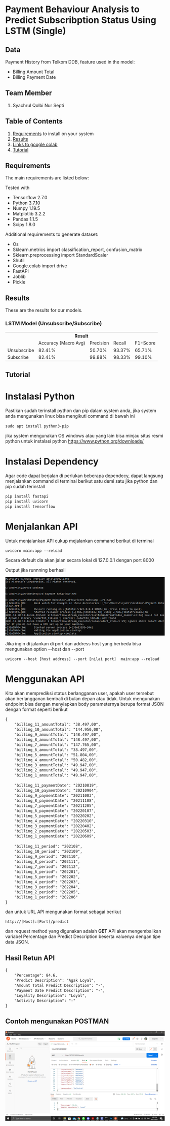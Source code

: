 # Payment Behaviour Analysis to Predict Subscribption Status Using LSTM (Single)

## Data
Payment History from Telkom DDB, feature used in the model:
* Billing Amount Total
* Billing Payment Date

## Team Member
1. Syachrul Qolbi Nur Septi

## Table of Contents
1. [Requirements](#requirements) to install on your system
2. [Results](#results)
3. [Links to google colab](https://colab.research.google.com/drive/17Ews_Ol0RjeU69ewKKElYorFSuWymRtb?usp=sharing)
4. [Tutorial](#tutorial)

## Requirements

The main requirements are listed below:

Tested with 
* Tensorflow 2.7.0
* Python 3.7.10
* Numpy 1.19.5
* Matplotlib 3.2.2
* Pandas 1.1.5
* Scipy 1.8.0

Additional requirements to generate dataset:

* Os
* Sklearn.metrics import classification_report, confusion_matrix
* Sklearn.preprocessing import StandardScaler
* Shutil
* Google.colab import drive
* FastAPI
* Joblib
* Pickle


## Results
These are the results for our models.

### LSTM Model (Unsubscribe/Subscribe)
<div class="tg-wrap"><table class="tg">
  <tr>
    <th class="tg-7btt" colspan="6">Result</th>
  </tr>
  <tr>
    <td class="tg-7btt"></td>
    <td class="tg-7btt">Accuracy (Macro Avg)</td>
    <td class="tg-7btt">Precision</td>
    <td class="tg-7btt">Recall</td>
    <td class="tg-7btt">F1-Score</td>
  </tr>
  <tr>
    <td class="tg-c3ow">Unsubscribe</td>
    <td class="tg-c3ow">82.41%</td>
    <td class="tg-c3ow">50.70%</td>
    <td class="tg-c3ow">93.37%</td>
    <td class="tg-c3ow">65.71%</td>
  </tr>
  <tr>
    <td class="tg-c3ow">Subscribe</td>
    <td class="tg-c3ow">82.41%</td>
    <td class="tg-c3ow">99.88%</td>
    <td class="tg-c3ow">98.33%</td>
    <td class="tg-c3ow">99.10%</td>
  </tr>
</table></div>

## Tutorial
# Instalasi Python

Pastikan sudah terinstall python dan pip dalam system anda, jika system anda mengunakan linux bisa mengikuti command di bawah ini

`
sudo apt install python3-pip
`

jika system mengunakan OS windows atau yang lain bisa minjau situs resmi python untuk instalasi python https://www.python.org/downloads/

# Instalasi Dependency 
Agar code dapat berjalan di perlukan beberapa dependecy, dapat langsung menjalankan command di terminal berikut satu demi satu jika python dan pip sudah terinstall

```
pip install fastapi
pip install uvicorn
pip install tensorflow
```

# Menjalankan API
Untuk menjalankan API cukup mejalankan command berikut di terminal
```
uvicorn main:app --reload
```
Secara default dia akan jalan secara lokal di 127.0.0.1 dengan port 8000 

Output jika runnning berhasil

![image](/Images/Output_Uvicorn.png) 

Jika ingin di jalankan di port dan address host yang berbeda bisa mengunakan option --host dan --port
```
uvicorn --host [host address] --port [nilai port]  main:app --reload 
```

# Menggunakan API
Kita akan memprediksi status berlangganan user, apakah user tersebut akan berlangganan kembali di bulan depan atau tidak. Untuk mengunakan endpoint bisa dengan menyiapkan body parameternya berupa format JSON dengan format seperti berikut

```
{
    "billing_11_amountTotal": "38.497,00",
    "billing_10_amountTotal": "144.950,00",
    "billing_9_amountTotal": "148.497,00",
    "billing_8_amountTotal": "148.497,00",
    "billing_7_amountTotal": "147.765,00",
    "billing_6_amountTotal": "38.497,00",
    "billing_5_amountTotal": "51.804,00",
    "billing_4_amountTotal": "50.482,00",
    "billing_3_amountTotal": "49.947,00",
    "billing_2_amountTotal": "49.947,00",
    "billing_1_amountTotal": "49.947,00",

    "billing_11_paymentDate": "20210819",
    "billing_10_paymentDate": "20210904",
    "billing_9_paymentDate": "20211003",
    "billing_8_paymentDate": "20211108",
    "billing_7_paymentDate": "20211205",
    "billing_6_paymentDate": "20220107",
    "billing_5_paymentDate": "20220202",
    "billing_4_paymentDate": "20220310",
    "billing_3_paymentDate": "20220402",
    "billing_2_paymentDate": "20220503",
    "billing_1_paymentDate": "20220609",

    "billing_11_period": "202108",
    "billing_10_period": "202109",
    "billing_9_period": "202110",
    "billing_8_period": "202111",
    "billing_7_period": "202112",
    "billing_6_period": "202201",
    "billing_5_period": "202202",
    "billing_4_period": "202203",
    "billing_3_period": "202204",
    "billing_2_period": "202205",
    "billing_1_period": "202206"
}
```
dan untuk URL API mengunakan format sebagai berikut
```
http://[Host]:[Port]/predict
```
dan request method yang digunakan adalah **GET** 
API akan mengembalikan variabel Percentage dan Predict Description beserta valuenya dengan tipe data JSON.

## Hasil Retun API
```
{
    "Percentage": 84.6,
    "Predict Description": "Agak Loyal",
    "Amount Total Predict Description": "-",
    "Payment Date Predict Description": "-",
    "Loyality Description": "Loyal",
    "Activity Description": "-"
}
```
## Contoh mengunakan POSTMAN
![image](/Images/Contoh_Postman.png)
